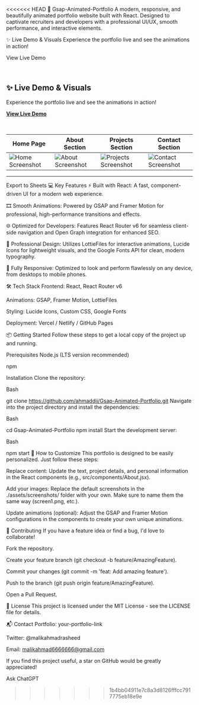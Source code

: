 <<<<<<< HEAD
🚀 Gsap-Animated-Portfolio
A modern, responsive, and beautifully animated portfolio website built with React. Designed to captivate recruiters and developers with a professional UI/UX, smooth performance, and interactive elements.

✨ Live Demo & Visuals
Experience the portfolio live and see the animations in action!

View Live Demo

<br>


## ✨ Live Demo & Visuals

Experience the portfolio live and see the animations in action!

[**View Live Demo**](https://your-portfolio-link)

<br>

| Home Page | About Section | Projects Section | Contact Section |
|-----------|---------------|------------------|-----------------|
| ![Home Screenshot](./assets/screenshots/screen1.png) | ![About Screenshot](./assets/screenshots/screen2.png) | ![Projects Screenshot](./assets/screenshots/screen3.png) | ![Contact Screenshot](./assets/screenshots/screen4.png) |

---



Export to Sheets
💻 Key Features
⚡️ Built with React: A fast, component-driven UI for a modern web experience.

🎞️ Smooth Animations: Powered by GSAP and Framer Motion for professional, high-performance transitions and effects.

🌐 Optimized for Developers: Features React Router v6 for seamless client-side navigation and Open Graph integration for enhanced SEO.

🎨 Professional Design: Utilizes LottieFiles for interactive animations, Lucide Icons for lightweight visuals, and the Google Fonts API for clean, modern typography.

📱 Fully Responsive: Optimized to look and perform flawlessly on any device, from desktops to mobile phones.

🛠️ Tech Stack
Frontend: React, React Router v6

Animations: GSAP, Framer Motion, LottieFiles

Styling: Lucide Icons, Custom CSS, Google Fonts

Deployment: Vercel / Netlify / GitHub Pages

📦 Getting Started
Follow these steps to get a local copy of the project up and running.

Prerequisites
Node.js (LTS version recommended)

npm

Installation
Clone the repository:

Bash

git clone https://github.com/ahmaddii/Gsap-Animated-Portfolio.git
Navigate into the project directory and install the dependencies:

Bash

cd Gsap-Animated-Portfolio
npm install
Start the development server:

Bash

npm start
🎨 How to Customize
This portfolio is designed to be easily personalized. Just follow these steps:

Replace content: Update the text, project details, and personal information in the React components (e.g., src/components/About.jsx).

Add your images: Replace the default screenshots in the ./assets/screenshots/ folder with your own. Make sure to name them the same way (screen1.png, etc.).

Update animations (optional): Adjust the GSAP and Framer Motion configurations in the components to create your own unique animations.

🙌 Contributing
If you have a feature idea or find a bug, I'd love to collaborate!

Fork the repository.

Create your feature branch (git checkout -b feature/AmazingFeature).

Commit your changes (git commit -m 'feat: Add amazing feature').

Push to the branch (git push origin feature/AmazingFeature).

Open a Pull Request.

📄 License
This project is licensed under the MIT License - see the LICENSE file for details.

📬 Contact
Portfolio: your-portfolio-link

Twitter: @malikahmadrasheed

Email: malikahmad6666666@gmail.com

If you find this project useful, a star on GitHub would be greatly appreciated!






Ask ChatGPT
>>>>>>> 1b4bb04911e7c8a3d8126fffcc7917775eb18e9e

